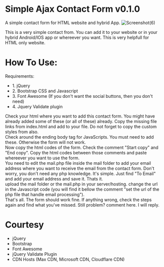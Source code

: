 # Simple Ajax Contact Form v0.1.0
A simple contact form for HTML website and hybrid App.
![Screenshot(6)](https://user-images.githubusercontent.com/16212149/128630957-cfcc4e9a-ddd0-47ec-addb-26cfcc855018.png)


This is a very simple contact from. You can add it to your website or in your hybrid Android/IOS app or whereever you want.
This is very helpfull for HTML only website.

<h1>How To Use:</h1>
Requirements:
<ul>
<li>1. jQuery</li>
<li>2. Bootstrap CSS and Javascript</li>
<li>3. Font Awesome (If you don't want the social buttons, then you don't need)</li>
<li>4. Jquery Validate plugin</li>
</ul>

Check your html where you want to add this contact form. You might have already added some of these (or all of these) already. Copy the missing file links from index.html and add to your file. Do not forget to copy the custom styles from also.
<br>
Check around the ending body tag for JavaScripts. You must need to add these. Otherwise the form will not work.
<br>
Now copy the html codes of the form. Check the comment "Start copy" and "End copy". Copy the html codes between those comments and paste whereever you want to use the form.
<br>
You need to edit the mail.php file inside the mail folder to add your email address where you want to receive the email from the contact form. Don't worry, you don't need any php knowledge. It's simple. Just find "To Email" and add your email address and save it. Thats it.
<br>
upload the mail folder or the mail.php in your server/hosting. change the url in the Javascript code (you will find it bellow the comment "set the url of the php file that handle email processing").
<br>
That's all. The form should work fine. If anything wrong, check the steps again and find what you've missed. Still problem? comment here. I will reply.
<br>
<h1>Courtesy</h1>
<ul>
<li>jQuery</li>
<li>Bootstrap</li>
<li>Font Awesome</li>
<li>jQuery Validate Plugin</li>
<li>CDN Hosts (Max CDN, Microsoft CDN, Cloudflare CDN)</li>
</ul>
